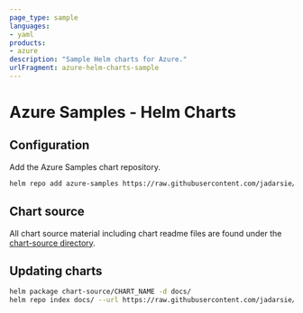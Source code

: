 ```yaml
---
page_type: sample
languages:
- yaml
products:
- azure
description: "Sample Helm charts for Azure."
urlFragment: azure-helm-charts-sample
---
```


# Azure Samples - Helm Charts

## Configuration

Add the Azure Samples chart repository.

``` bash
helm repo add azure-samples https://raw.githubusercontent.com/jadarsie/helm-charts/master/docs/
```

## Chart source

All chart source material including chart readme files are found under the [chart-source directory](/chart-source/).

## Updating charts

``` bash
helm package chart-source/CHART_NAME -d docs/
helm repo index docs/ --url https://raw.githubusercontent.com/jadarsie/helm-charts/master/docs/
```
